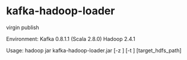 kafka-hadoop-loader
===================

virgin publish

Environment:
Kafka 0.8.1.1 (Scala 2.8.0)
Hadoop 2.4.1

Usage:
hadoop jar kafka-hadoop-loader.jar [-z <zookeeper>] [-t <topic>] [target_hdfs_path]
